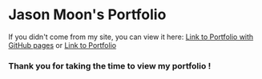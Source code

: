 # Jason Moon's Portfolio

If you didn't come from my site, you can view it here: 
[Link to Portfolio with GitHub pages](https://moonjason.github.io/portfolio/)
or 
[Link to Portfolio](https://moonjason.com)

### Thank you for taking the time to view my portfolio ! 

